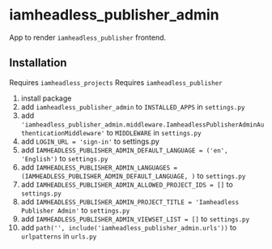 # iamheadless_publisher_admin

App to render `iamheadless_publisher` frontend.

## Installation

Requires `iamheadless_projects`
Requires `iamheadless_publisher`

1. install package
2. add `iamheadless_publisher_admin` to `INSTALLED_APPS` in `settings.py`
3. add `'iamheadless_publisher_admin.middleware.IamheadlessPublisherAdminAuthenticationMiddleware'` to `MIDDLEWARE` in `settings.py`
4. add `LOGIN_URL = 'sign-in'` to settings.py
5. add `IAMHEADLESS_PUBLISHER_ADMIN_DEFAULT_LANGUAGE = ('en', 'English')` to `settings.py`
6. add `IAMHEADLESS_PUBLISHER_ADMIN_LANGUAGES = (IAMHEADLESS_PUBLISHER_ADMIN_DEFAULT_LANGUAGE, )` to `settings.py`
7. add `IAMHEADLESS_PUBLISHER_ADMIN_ALLOWED_PROJECT_IDS = []` to `settings.py`
8. add `IAMHEADLESS_PUBLISHER_ADMIN_PROJECT_TITLE = 'Iamheadless Publisher Admin'` to `settings.py`
9. add `IAMHEADLESS_PUBLISHER_ADMIN_VIEWSET_LIST = []` to `settings.py`
10. add `path('', include('iamheadless_publisher_admin.urls'))` to `urlpatterns` in `urls.py`
